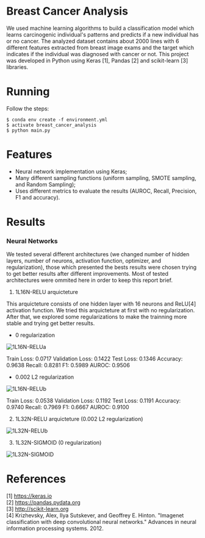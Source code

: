 # Breast Cancer Analysis

We used machine learning algorithms to build a classification model which learns carcinogenic individual's patterns and predicts if a new individual has or no cancer. The analyzed dataset contains about 2000 lines with 6 different features extracted from breast image exams and the target which indicates if the individual was diagnosed with cancer or not. This project was developed in Python using Keras [1], Pandas [2] and scikit-learn [3] libraries.

# Running

Follow the steps:

	$ conda env create -f environment.yml
	$ activate breast_cancer_analysis
	$ python main.py

# Features
* Neural network implementation using Keras;
* Many different sampling functions (uniform sampling, SMOTE sampling, and Random Sampling);
* Uses different metrics to evaluate the results (AUROC, Recall, Precision, F1 and accuracy).

# Results

### Neural Networks ###

We tested several different architectures (we changed number of hidden layers, number of neurons, activation function, optimizer, and regularization), those which presented the bests results were chosen trying to get better results after different improvements. Most of tested architectures were ommited here in order to keep this report brief. 

1. 1L16N-RELU arquicteture

This arquicteture consists of one hidden layer with 16 neurons and ReLU[4] activation function.
We tried this arquicteture at first with no regularization. After that, we explored some regularizations to make the trainning more stable and trying get better results.

 * 0 regularization

 ![1L16N-RELUa](https://github.com/wmr1/breast-cancer-analysis/blob/master/images/1L16N-RELUa.png)

  Train Loss:       	0.0717
  Validation Loss:  	0.1422
  Test Loss: 		    0.1346
  Accuracy:         	0.9638
  Recall:           	0.8281
  F1:               	0.5989
  AUROC:            	0.9506 <br />

 * 0.002 L2 regularization

 ![1L16N-RELUb](https://github.com/wmr1/breast-cancer-analysis/blob/master/images/1L16N-RELUb.png)

 Train Loss:       	0.0538
 Validation Loss:  	0.1192
 Test Loss: 		0.1191
 Accuracy:         	0.9740
 Recall:           		0.7969
 F1:               		0.6667
 AUROC:            	0.9100

2. 1L32N-RELU arquicteture (0.002 L2 regularization)

![1L32N-RELUb](https://github.com/wmr1/breast-cancer-analysis/blob/master/images/1L32N-RELUb.png)	

3. 1L32N-SIGMOID (0 regularization)

![1L32N-SIGMOID](https://github.com/wmr1/breast-cancer-analysis/blob/master/images/1L32N-SIGMOID.png)

# References

[1] https://keras.io <br />
[2] https://pandas.pydata.org <br />
[3]	http://scikit-learn.org <br />
[4] Krizhevsky, Alex, Ilya Sutskever, and Geoffrey E. Hinton. "Imagenet classification with deep convolutional neural networks." Advances in neural information processing systems. 2012.